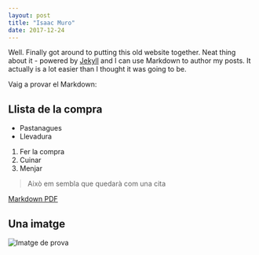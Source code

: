 ```yaml
---
layout: post
title: "Isaac Muro"
date: 2017-12-24
---
```


Well. Finally got around to putting this old website together. Neat thing about it - powered by [Jekyll](http://jekyllrb.com) and I can use Markdown to author my posts. It actually is a lot easier than I thought it was going to be.

Vaig a provar el Markdown:

## Llista de la compra

* Pastanagues
* Llevadura

1. Fer la compra
2. Cuinar
3. Menjar

> Això em sembla que quedarà com una cita

[Markdown PDF](http://packetlife.net/media/library/16/Markdown.pdf)

## Una imatge

![Imatge de prova](https://docs.gitlab.com/ee/user/img/markdown_logo.png "Markdown logo")
